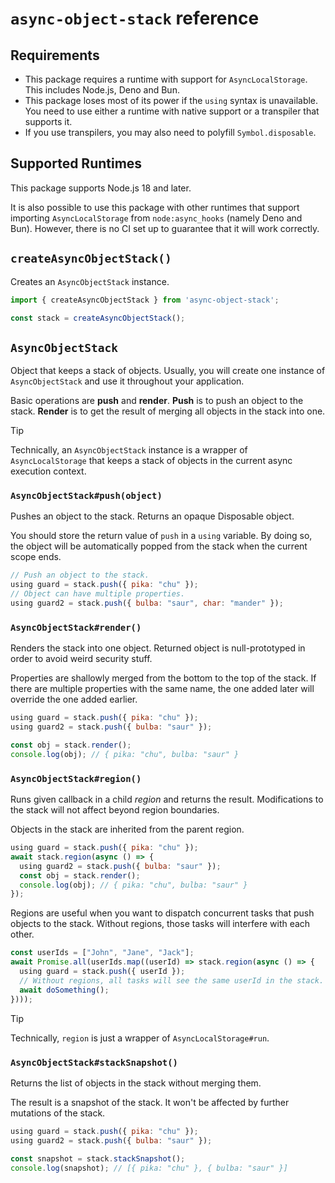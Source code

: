 # `async-object-stack` reference

## Requirements

- This package requires a runtime with support for `AsyncLocalStorage`. This includes Node.js, Deno and Bun.
- This package loses most of its power if the `using` syntax is unavailable. You need to use either a runtime with native support or a transpiler that supports it.
- If you use transpilers, you may also need to polyfill `Symbol.disposable`.

## Supported Runtimes

This package supports Node.js 18 and later.

It is also possible to use this package with other runtimes that support importing `AsyncLocalStorage` from `node:async_hooks` (namely Deno and Bun). However, there is no CI set up to guarantee that it will work correctly.

## `createAsyncObjectStack()`

Creates an `AsyncObjectStack` instance.

```js
import { createAsyncObjectStack } from 'async-object-stack';

const stack = createAsyncObjectStack();
```

## `AsyncObjectStack`

Object that keeps a stack of objects. Usually, you will create one instance of `AsyncObjectStack` and use it throughout your application.

Basic operations are **push** and **render**. **Push** is to push an object to the stack. **Render** is to get the result of merging all objects in the stack into one.

> [!TIP]
> Technically, an `AsyncObjectStack` instance is a wrapper of `AsyncLocalStorage` that keeps a stack of objects in the current async execution context.

### `AsyncObjectStack#push(object)`

Pushes an object to the stack. Returns an opaque Disposable object.

You should store the return value of `push` in a `using` variable. By doing so, the object will be automatically popped from the stack when the current scope ends.

```js
// Push an object to the stack.
using guard = stack.push({ pika: "chu" });
// Object can have multiple properties.
using guard2 = stack.push({ bulba: "saur", char: "mander" });
```

### `AsyncObjectStack#render()`

Renders the stack into one object. Returned object is null-prototyped in order to avoid weird security stuff.

Properties are shallowly merged from the bottom to the top of the stack. If there are multiple properties with the same name, the one added later will override the one added earlier.

```js
using guard = stack.push({ pika: "chu" });
using guard2 = stack.push({ bulba: "saur" });

const obj = stack.render();
console.log(obj); // { pika: "chu", bulba: "saur" }
```

### `AsyncObjectStack#region()`

Runs given callback in a child _region_ and returns the result. Modifications to the stack will not affect beyond region boundaries.

Objects in the stack are inherited from the parent region. 

```js
using guard = stack.push({ pika: "chu" });
await stack.region(async () => {
  using guard2 = stack.push({ bulba: "saur" });
  const obj = stack.render();
  console.log(obj); // { pika: "chu", bulba: "saur" }
});
```

Regions are useful when you want to dispatch concurrent tasks that push objects to the stack. Without regions, those tasks will interfere with each other.

```js
const userIds = ["John", "Jane", "Jack"];
await Promise.all(userIds.map((userId) => stack.region(async () => {
  using guard = stack.push({ userId });
  // Without regions, all tasks will see the same userId in the stack.
  await doSomething();
})));
```
> [!TIP]
> Technically, `region` is just a wrapper of `AsyncLocalStorage#run`. 


### `AsyncObjectStack#stackSnapshot()`

Returns the list of objects in the stack without merging them.

The result is a snapshot of the stack. It won't be affected by further mutations of the stack.

```js
using guard = stack.push({ pika: "chu" });
using guard2 = stack.push({ bulba: "saur" });

const snapshot = stack.stackSnapshot();
console.log(snapshot); // [{ pika: "chu" }, { bulba: "saur" }]
```
